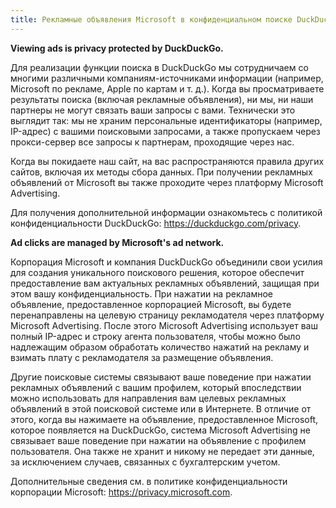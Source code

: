 ```yaml
---
title: Рекламные объявления Microsoft в конфиденциальном поиске DuckDuckGo
---
```


**Viewing ads is privacy protected by DuckDuckGo.**

Для реализации функции поиска в DuckDuckGo мы сотрудничаем со многими различными компаниям-источниками информации (например, Microsoft по рекламе, Apple по картам и т. д.). Когда вы просматриваете результаты поиска (включая рекламные объявления), ни мы, ни наши партнеры не могут связать ваши запросы с вами. Технически это выглядит так: мы не храним персональные идентификаторы (например, IP-адрес) с вашими поисковыми запросами, а также пропускаем через прокси-сервер все запросы к партнерам, проходящие через нас.

Когда вы покидаете наш сайт, на вас распространяются правила других сайтов, включая их методы сбора данных. При получении рекламных объявлений от Microsoft вы также проходите через платформу Microsoft Advertising.

Для получения дополнительной информации ознакомьтесь с политикой конфиденциальности DuckDuckGo: https://duckduckgo.com/privacy.

**Ad clicks are managed by Microsoft's ad network.**

Корпорация Microsoft и компания DuckDuckGo объединили свои усилия для создания уникального поискового решения, которое обеспечит предоставление вам актуальных рекламных объявлений, защищая при этом вашу конфиденциальность. При нажатии на рекламное объявление, предоставленное корпорацией Microsoft, вы будете перенаправлены на целевую страницу рекламодателя через платформу Microsoft Advertising. После этого Microsoft Advertising использует ваш полный IP-адрес и строку агента пользователя, чтобы можно было надлежащим образом обработать количество нажатий на рекламу и взимать плату с рекламодателя за размещение объявления.

Другие поисковые системы связывают ваше поведение при нажатии рекламных объявлений с вашим профилем, который впоследствии можно использовать для направления вам целевых рекламных объявлений в этой поисковой системе или в Интернете. В отличие от этого, когда вы нажимаете на объявление, предоставленное Microsoft, которое появляется на DuckDuckGo, система Microsoft Advertising не связывает ваше поведение при нажатии на объявление с профилем пользователя.  Она  также не хранит и никому не передает эти данные, за исключением случаев, связанных с бухгалтерским учетом.

Дополнительные сведения см. в политике конфиденциальности корпорации Microsoft: https://privacy.microsoft.com.
